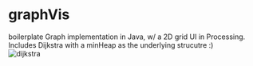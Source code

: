 graphVis
========
boilerplate Graph implementation in Java, w/ a 2D grid UI in Processing.
<br/>Includes Dijkstra with a minHeap as the underlying strucutre :)
<br/>![dijkstra](https://i.imgur.com/4AQMfgr.png)
